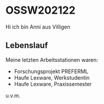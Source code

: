 # OSSW202122

Hi ich bin Anni aus Villigen 

## Lebenslauf

Meine letzten Arbeitsstationen waren:
+ Forschungsprojekt PREFERML
+ Haufe Lexware, Werkstudentin
+ Haufe Lexware, Praxissemester

u.v.m.
